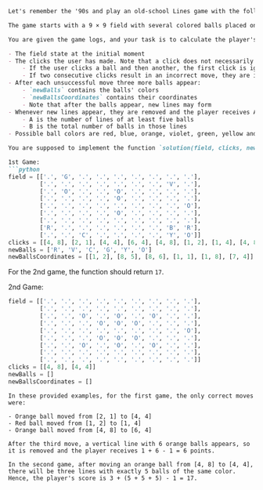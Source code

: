 ```markdown
Let's remember the '90s and play an old-school Lines game with the following rules.

The game starts with a 9 × 9 field with several colored balls placed on its cells (there are 7 possible colors but not all colors have to be present initially). The player can move one ball per turn, and they may only move a ball if there is a clear path between the current position of the chosen ball and the desired destination. Clear paths are formed by neighboring empty cells. Two cells are neighboring if they have a common side. The goal is to remove balls by forming lines (horizontal, vertical or diagonal) of at least five balls of the same color. If the player manages to form one or more such lines, the move is called successful, and the balls in those lines disappear. Otherwise, the move is called unsuccessful, and three more balls appear on the field.

You are given the game logs, and your task is to calculate the player's final score. Here's the information you have:

- The field state at the initial moment
- The clicks the user has made. Note that a click does not necessarily result in a move:
    - If the user clicks a ball and then another, the first click is ignored
    - If two consecutive clicks result in an incorrect move, they are ignored
- After each unsuccessful move three more balls appear:
    - `newBalls` contains the balls' colors
    - `newBallsCoordinates` contains their coordinates
    - Note that after the balls appear, new lines may form
- Whenever new lines appear, they are removed and the player receives A + B - 1 points, where:
    - A is the number of lines of at least five balls
    - B is the total number of balls in those lines
- Possible ball colors are red, blue, orange, violet, green, yellow and cyan, which are represented in logs by "R", "B", "O", "V", "G", "Y" and "C" respectively.

You are supposed to implement the function `solution(field, clicks, newBalls, newBallsCoordinates)` to solve the problem. As an example, you are provided with the logs for two games. For game one, with initial field state as below, clicks are denoted by `clicks`, color of new balls appearing on the field by `newBalls`, and their coordinates by `newBallsCoordinates`, the function should return `6`.

1st Game:
```python
field = [['.', 'G', '.', '.', '.', '.', '.', '.', '.'],
         ['.', '.', '.', '.', '.', '.', '.', 'V', '.'],
         ['.', 'O', '.', '.', 'O', '.', '.', '.', '.'],
         ['.', '.', '.', '.', 'O', '.', '.', '.', '.'],
         ['.', '.', '.', '.', '.', '.', '.', '.', 'O'],
         ['.', '.', '.', '.', 'O', '.', '.', '.', '.'],
         ['.', '.', '.', '.', '.', '.', '.', '.', '.'],
         ['R', '.', '.', '.', '.', '.', '.', 'B', 'R'],
         ['.', '.', 'C', '.', '.', '.', '.', 'Y', 'O']]
clicks = [[4, 8], [2, 1], [4, 4], [6, 4], [4, 8], [1, 2], [1, 4], [4, 8], [6, 4]]
newBalls = ['R', 'V', 'C', 'G', 'Y', 'O']
newBallsCoordinates = [[1, 2], [8, 5], [8, 6], [1, 1], [1, 8], [7, 4]]
```

For the 2nd game, the function should return `17`.

2nd Game:
```python
field = [['.', '.', '.', '.', '.', '.', '.', '.', '.'],
         ['.', '.', '.', '.', '.', '.', '.', '.', '.'],
         ['.', '.', 'O', '.', 'O', '.', 'O', '.', '.'],
         ['.', '.', '.', 'O', 'O', 'O', '.', '.', '.'],
         ['.', '.', '.', '.', '.', '.', '.', '.', 'O'],
         ['.', '.', '.', 'O', 'O', 'O', '.', '.', '.'],
         ['.', '.', 'O', '.', 'O', '.', 'O', '.', '.'],
         ['.', '.', '.', '.', '.', '.', '.', '.', '.'],
         ['.', '.', '.', '.', '.', '.', '.', '.', '.']]
clicks = [[4, 8], [4, 4]]
newBalls = []
newBallsCoordinates = []
```
```
In these provided examples, for the first game, the only correct moves were:

- Orange ball moved from [2, 1] to [4, 4]
- Red ball moved from [1, 2] to [1, 4]
- Orange ball moved from [4, 8] to [6, 4]

After the third move, a vertical line with 6 orange balls appears, so it is removed and the player receives 1 + 6 - 1 = 6 points.

In the second game, after moving an orange ball from [4, 8] to [4, 4], there will be three lines with exactly 5 balls of the same color. Hence, the player's score is 3 + (5 + 5 + 5) - 1 = 17.
```